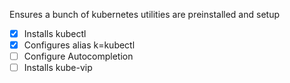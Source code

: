 Ensures a bunch of kubernetes utilities are preinstalled and setup

- [x] Installs kubectl
- [x] Configures alias k=kubectl
- [ ] Configure Autocompletion 
- [ ] Installs kube-vip
